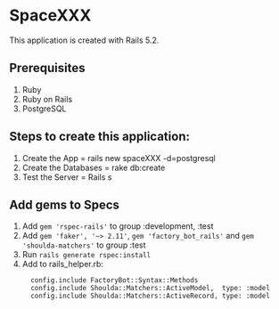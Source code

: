 # SpaceXXX

This application is created with Rails 5.2.

## Prerequisites

  1. Ruby
  2. Ruby on Rails
  3. PostgreSQL

## Steps to create this application:

  1. Create the App = rails new spaceXXX -d=postgresql
  2. Create the Databases = rake db:create
  3. Test the Server = Rails s

## Add gems to Specs

  1. Add `gem 'rspec-rails'` to group :development, :test
  2. Add  `gem 'faker', '~> 2.11'`, `gem 'factory_bot_rails'` and `gem 'shoulda-matchers'` to group :test
  3. Run `rails generate rspec:install`
  4. Add to rails_helper.rb:
      ```
        config.include FactoryBot::Syntax::Methods
        config.include Shoulda::Matchers::ActiveModel,  type: :model
        config.include Shoulda::Matchers::ActiveRecord, type: :model
      ```
